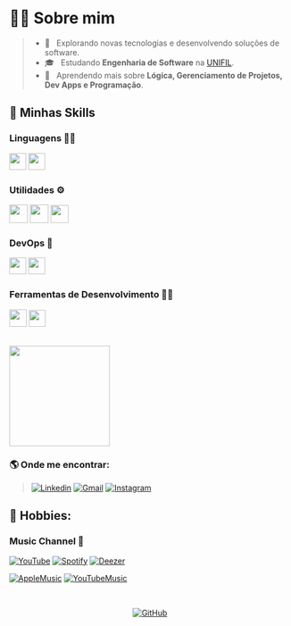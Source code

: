# 🧑🏻&nbsp;Sobre mim

> - 🤔 &nbsp; Explorando novas tecnologias e desenvolvendo soluções de software.
> - 🎓 &nbsp; Estudando **Engenharia de Software** na <a href="https://unifil.br/">UNIFIL</a>.
> - 🌱 &nbsp; Aprendendo mais sobre **Lógica, Gerenciamento de Projetos, Dev Apps e Programação**.

## 🚀&nbsp;Minhas Skills ###

### Linguagens 👨‍🏫

  <code><img height="30" src="https://cdn-icons-png.flaticon.com/512/732/732212.png"></code>
  <code><img height="30" src="https://cdn-icons-png.flaticon.com/512/732/732190.png"></code>

### Utilidades ⚙️

  <code><img height="33" src="https://res.cloudinary.com/canonical/image/fetch/f_auto,q_auto,fl_sanitize,w_60,h_60/https://dashboard.snapcraft.io/site_media/appmedia/2019/12/visualg.png"></code>
  <code><img height="33" src="https://img.utdstc.com/icon/4c9/33c/4c933cb96d4d64170e0c5e0e07e8e6fbc0ad8c2602728b6454f09ac1340e5f64:100"></code>
  <code><img height="32" src="https://img.utdstc.com/icon/986/4df/9864df183e78a4a78e6113daea3de38a87e98700186480022d1b7917ecd7fc34:100"></code>

### DevOps 🦾

  <code><img height="30" src="https://git-scm.com/images/logos/downloads/Git-Icon-1788C.png"></code>
  <code><img height="30" src="https://cdn-icons-png.flaticon.com/512/733/733553.png"></code>
  
### Ferramentas de Desenvolvimento 👨‍💻

  <code><img height="31" src="https://cdn.icon-icons.com/icons2/2107/PNG/512/file_type_vscode_icon_130084.png"></code>
  <code><img height="30" src="https://cdn-icons-png.flaticon.com/512/5968/5968672.png"></code>

<br/>

<a href="https://github.com/p1nheiros">
  <img height="180em" src="https://github-readme-stats.vercel.app/api?username=p1nheiros&theme=dark&show_icons=true" />
</a>

<br/>

### 🌎&nbsp;Onde me encontrar:
  
> [![Linkedin](https://img.shields.io/badge/LinkedIn-0077B5?style=for-the-badge&logo=linkedin&logoColor=white)](https://www.linkedin.com/in/lucas-p-5b1585265)
[![Gmail](https://img.shields.io/badge/Gmail-D14836?style=for-the-badge&logo=gmail&logoColor=white)](mailto:lucas.fernandes@edu.unifil.br)
[![Instagram](https://img.shields.io/badge/Instagram-E4405F?style=for-the-badge&logo=instagram&logoColor=white)](https://www.instagram.com/p1nheiros/)

## 🤯 Hobbies:

### Music Channel 🎵

[![YouTube](https://img.shields.io/badge/YouTube-FF0000?style=for-the-badge&logo=youtube&logoColor=white)](https://www.youtube.com/@pinheiross)
[![Spotify](https://img.shields.io/badge/Spotify-1ED760?&style=for-the-badge&logo=spotify&logoColor=white)](https://open.spotify.com/artist/3YW8uyBdplS6ZKxTi3Vt6z?si=lZM9XgO9R4uxWoLo_LOVfw&nd=1)
[![Deezer](https://img.shields.io/badge/Deezer-FEAA2D?style=for-the-badge&logo=deezer&logoColor=white)](https://deezer.page.link/KsatPt13niZwDTJf7)

[![AppleMusic](https://img.shields.io/badge/apple%20music-F34E68?style=for-the-badge&logo=apple%20music&logoColor=white)](https://music.apple.com/fi/artist/pinheiro%24/1624647277)
[![YouTubeMusic](https://img.shields.io/badge/YouTube_Music-FF0000?style=for-the-badge&logo=youtube-music&logoColor=white)](https://music.youtube.com/channel/UCXc1UIn2awhQSIB0xIDeu-g)

<br>

<p align="center">
<a href="https://github.com/terrytangyuan"><img src="imgs/github.svg" alt="GitHub"></a>
  </p>

